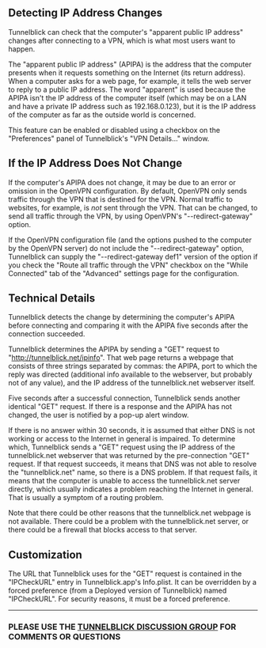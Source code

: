 ## Detecting IP Address Changes ##
Tunnelblick can check that the computer's "apparent public IP address" changes after connecting to a VPN, which is what most users want to happen.

The "apparent public IP address" (APIPA) is the address that the computer presents when it requests something on the Internet (its return address). When a computer asks for a web page, for example, it tells the web server to reply to a public IP address. The word "apparent" is used because the APIPA isn't the IP address of the computer itself (which may be on a LAN and have a private IP address such as 192.168.0.123), but it is the IP address of the computer as far as the outside world is concerned.

This feature can be enabled or disabled using a checkbox on the "Preferences" panel of Tunnelblick's "VPN Details…" window.

## If the IP Address Does Not Change ##
If the computer's APIPA does not change, it may be due to an error or omission in the OpenVPN configuration. By default, OpenVPN only sends traffic through the VPN that is destined for the VPN. Normal traffic to websites, for example, is _not_ sent through the VPN. That can be changed, to send all traffic through the VPN, by using OpenVPN's "--redirect-gateway" option.

If the OpenVPN configuration file (and the options pushed to the computer by the OpenVPN server) do not include the "--redirect-gateway" option, Tunnelblick can supply the "--redirect-gateway def1" version of the option if you check the "Route all traffic through the VPN" checkbox on the "While Connected" tab of the "Advanced" settings page for the configuration.


## Technical Details ##
Tunnelblick detects the change by determining the computer's APIPA before connecting and comparing it with the APIPA five seconds after the connection succeeded.

Tunnelblick determines the APIPA by sending a "GET" request to "http://tunnelblick.net/ipinfo". That web page returns a webpage that consists of three strings separated by commas: the APIPA, port to which the reply was directed (additional info available to the webserver, but probably not of any value), and the IP address of the tunnelblick.net webserver itself.

Five seconds after a successful connection, Tunnelblick sends another identical "GET" request. If there is a response and the APIPA has not changed, the user is notified by a pop-up alert window.

If there is no answer within 30 seconds, it is assumed that either DNS is not working or access to the Internet in general is impaired. To determine which, Tunnelblick sends a "GET" request using the IP address of the tunnelblick.net webserver that was returned by the pre-connection "GET" request. If that request succeeds, it means that DNS was not able to resolve the "tunnelblick.net" name, so there is a DNS problem. If that request fails, it means that the computer is unable to access the tunnelblick.net server directly, which usually indicates a problem reaching the Internet in general. That is usually a symptom of a routing problem.

Note that there could be other reasons that the tunnelblick.net webpage is not available. There could be a problem with the tunnelblick.net server, or there could be a firewall that blocks access to that server.

## Customization ##
The URL that Tunnelblick uses for the "GET" request is contained in the "IPCheckURL" entry in Tunnelblick.app's Info.plist. It can be overridden by a forced preference (from a Deployed version of Tunnelblick) named "IPCheckURL". For security reasons, it must be a forced preference.


---


### PLEASE USE THE [TUNNELBLICK DISCUSSION GROUP](https://groups.google.com/forum/#!forum/tunnelblick-discuss) FOR COMMENTS OR QUESTIONS